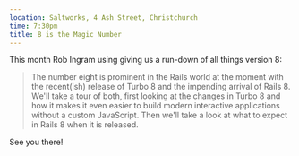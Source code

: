 ```yaml
---
location: Saltworks, 4 Ash Street, Christchurch
time: 7:30pm
title: 8 is the Magic Number
---
```


This month Rob Ingram using giving us a run-down of all things version 8:

> The number eight is prominent in the Rails world at the moment with the recent(ish) release of Turbo 8 and the impending arrival of Rails 8. We'll take a tour of both, first looking at the changes in Turbo 8 and how it makes it even easier to build modern interactive applications without a custom JavaScript. Then we'll take a look at what to expect in Rails 8 when it is released.

See you there!
